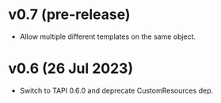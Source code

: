 # v0.7 (pre-release)
* Allow multiple different templates on the same object.

# v0.6 (26 Jul 2023)
* Switch to TAPI 0.6.0 and deprecate CustomResources dep.
